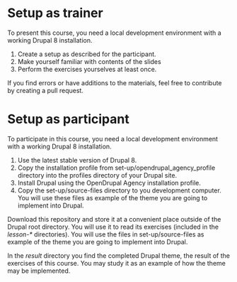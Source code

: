 # Setup as trainer
To present this course, you need a local development environment with a working Drupal 8 installation.

1. Create a setup as described for the participant.
2. Make yourself familiar with contents of the slides
3. Perform the exercises yourselves at least once.

If you find errors or have additions to the materials, feel free to contribute by creating a pull request.

# Setup as participant
To participate in this course, you need a local development environment with a working Drupal 8 installation.

1. Use the latest stable version of Drupal 8.
2. Copy the installation profile from set-up/opendrupal_agency_profile directory into the profiles directory of your Drupal site.
3. Install Drupal using the OpenDrupal Agency installation profile.
4. Copy the set-up/source-files directory to you development computer. You will use these files as example of the theme you are going to implement into Drupal. 

Download this repository and store it at a convenient place outside of the Drupal root directory. You will use it to read its exercises (included in the _lesson-*_ directories). You will use the files in set-up/source-files as example of the theme you are going to implement into Drupal.

In the _result_ directory you find the completed Drupal theme, the result of the exercises of this course. You may study it as an example of how the theme may be implemented.
